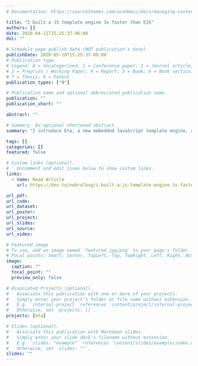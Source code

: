 ```yaml
---
# Documentation: https://sourcethemes.com/academic/docs/managing-content/

title: "I built a JS template engine 3x faster than EJS"
authors: []
date: 2020-04-11T15:25:37-06:00
doi: ""

# Schedule page publish date (NOT publication's date).
publishDate: 2020-05-18T15:25:37-06:00
# Publication type.
# Legend: 0 = Uncategorized; 1 = Conference paper; 2 = Journal article;
# 3 = Preprint / Working Paper; 4 = Report; 5 = Book; 6 = Book section;
# 7 = Thesis; 8 = Patent
publication_types: ["0"]

# Publication name and optional abbreviated publication name.
publication: ""
publication_short: ""

abstract: ""

# Summary. An optional shortened abstract.
summary: "I introduce Eta, a new embedded JavaScript template engine, and highlight its advantages over competitors such as EJS."

tags: []
categories: []
featured: false

# Custom links (optional).
#   Uncomment and edit lines below to show custom links.
links:
  - name: Read Article
    url: https://dev.to/nebrelbug/i-built-a-js-template-engine-3x-faster-than-ejs-lj8

url_pdf:
url_code:
url_dataset:
url_poster:
url_project:
url_slides:
url_source:
url_video:

# Featured image
# To use, add an image named `featured.jpg/png` to your page's folder.
# Focal points: Smart, Center, TopLeft, Top, TopRight, Left, Right, BottomLeft, Bottom, BottomRight.
image:
  caption: ""
  focal_point: ""
  preview_only: false

# Associated Projects (optional).
#   Associate this publication with one or more of your projects.
#   Simply enter your project's folder or file name without extension.
#   E.g. `internal-project` references `content/project/internal-project/index.md`.
#   Otherwise, set `projects: []`.
projects: [eta]

# Slides (optional).
#   Associate this publication with Markdown slides.
#   Simply enter your slide deck's filename without extension.
#   E.g. `slides: "example"` references `content/slides/example/index.md`.
#   Otherwise, set `slides: ""`.
slides: ""
---
```

